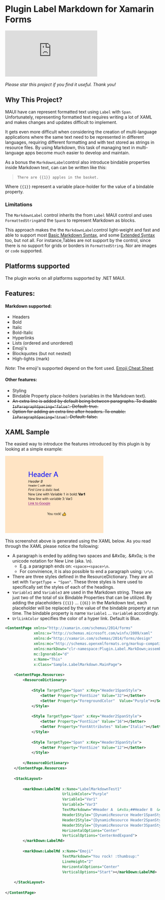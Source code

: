 # Plugin Label Markdown for Xamarin Forms

[![NuGet Badge](https://buildstats.info/nuget/Plugin.Label.Markdown)](https://www.nuget.org/packages/Plugin.Label.Markdown/)

*Please star this project if you find it useful. Thank you!*

## Why This Project?
MAUI have can represent formatted text using `Label` with `Span`. Unfortunately, representing formatted text requires writing a lot of XAML and makes changes and updates difficult to implement. 

It gets even more difficult when considering the creation of multi-language applications where the same text need to be represented in different languages, requiring different formatting and with text stored as strings in resource files. By using Markdown, this task of managing text in multi-language apps become much easier to develop and maintain.

As a bonus the `MarkdownLabel`control also introduce bindable properties inside Markdown text, can can be written like this:

> `There are {{1}} apples in the basket.`

Where `{{1}}` represent a variable place-holder for the value of a bindable property.

### Limitations

The `MarkdownLabel` control inherits the from `Label` MAUI control and uses `FormattedString`and the `Span`s to represent Markdown as blocks. 

This approach makes the the `MarkdownLabel`control light-weight and fast and able to support most [Basic Markdown Syntax](https://www.markdownguide.org/basic-syntax), and some [Extended Syntax](https://www.markdownguide.org/extended-syntax/) too, but not all. For instance,Tables are not support by the control, since there is no support for grids or borders in `FormattedString`. Nor are images or `code` supported.  

## Platforms supported

The plugin works on all platforms supported by .NET MAUI.

## Features: 

#### Markdown supported:

- Headers
- Bold
- Italic
- Bold-Italic
- Hyperlinks
- Lists (ordered and unordered)
- Emoji's
- Blockquotes (but not nested)
- High-lights (mark)

_Note_: The emoji's supported depend on the font used. [Emoji Cheat Sheet](https://gist.github.com/roachhd/1f029bd4b50b8a524f3c)

#### Other features:

- Styling
- Bindable Property place-holders (variables in the Markdown text).
- ~~An extra line is added by default being between paragraphs. To disable `IsParagraphSpacing="false"`. Default: true.~~
- ~~Option for adding an extra line after headers. To enable: `IsParagraphSpacing="true"`. Default: false.~~

## XAML Sample
The easied way to introduce the features introduced by this plugin is by looking at a simple example:

<img src="https://github.com/1iveowl/plugin.label.markdown/blob/develop/images/sample2.png?raw=true" width="320" />

This screenshot above is generated using the XAML below. As you read through the XAML please notice the following:

- A paragraph is ended by adding two spaces and \&#x0a;. \&#x0a; is the unicode notation for New Line (aka. \n).
    - E.g. a paragraph ends on: `<space><space>\n`.
    - For convinience, it is also possible to end a paragraph using: `\r\n`.
- There are three styles defined in the ResourceDictionary. They are all set with `TargetType = "Span"`. These three styles is here used to specifically set the styles of each of the headings.
- `Variable1` and `Variable3` are used in the Markdown string. These are just two of the total of six Bindable Properties that can be utilized. By adding the placeholders `{{1}}` ... `{{6}}` in the Markdown text, each placeholder will be replaced by the value of the bindable property at run time. The bindable property is name `Variable1` ... `Variable6` accordingly.
- `UrlLinkColor` specifies the color of a hyper link. Default is Blue.


```xml
<ContentPage xmlns="http://xamarin.com/schemas/2014/forms"
             xmlns:x="http://schemas.microsoft.com/winfx/2009/xaml"
             xmlns:d="http://xamarin.com/schemas/2014/forms/design"
             xmlns:mc="http://schemas.openxmlformats.org/markup-compatibility/2006"
             xmlns:markDown="clr-namespace:Plugin.Label.MarkDown;assembly=Plugin.Label.MarkDown"
             mc:Ignorable="d"
             x:Name="This"
             x:Class="Sample.LabelMarkdown.MainPage">

    <ContentPage.Resources>
        <ResourceDictionary>

            <Style TargetType="Span" x:Key="Header1SpanStyle">
                <Setter Property="FontSize" Value="32"></Setter>
                <Setter Property="ForegroundColor"  Value="Purple"></Setter>
            </Style>

            <Style TargetType="Span" x:Key="Header2SpanStyle">
                <Setter Property="FontSize" Value="16"></Setter>
                <Setter Property="FontAttributes" Value="Italic"></Setter>
            </Style>

            <Style TargetType="Span" x:Key="Header3SpanStyle">
                <Setter Property="FontSize" Value="12"></Setter>
            </Style>

        </ResourceDictionary>
    </ContentPage.Resources>  

    <StackLayout>

        <markDown:LabelMd x:Name="LabelMarkdownTest1"
                          UrlLinkColor="Purple"
                          Variable1="Var1"
                          Variable3="Var3"
                          TextMarkdown="#Header A  &#x0a;##Header B  &#x0a;###Header C _with italic_  &#x0a;First Line with some _italic text_.  &#x0a;New Line with Variable 1 in bold: **{{1}}**  &#x0a;New line with variable 3: {{3}}  &#x0a;[Link to Google](https://www.google.com) &#x0a;"
                          Header1Style="{DynamicResource Header1SpanStyle}"
                          Header2Style="{DynamicResource Header2SpanStyle}"
                          Header3Style="{DynamicResource Header3SpanStyle}"
                          HorizontalOptions="Center"
                          VerticalOptions="CenterAndExpand">
        </markDown:LabelMd>

        <markDown:LabelMd x:Name="Emoji"
                          TextMarkdown="You rock! :thumbsup:"
                          LineHeight="2"
                          HorizontalOptions="Center"
                          VerticalOptions="Start"></markDown:LabelMd>

    </StackLayout>

</ContentPage>
```

